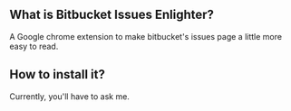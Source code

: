 ## What is Bitbucket Issues Enlighter?
A Google chrome extension to make bitbucket's issues page a little more easy to read.

## How to install it?

Currently, you'll have to ask me.
